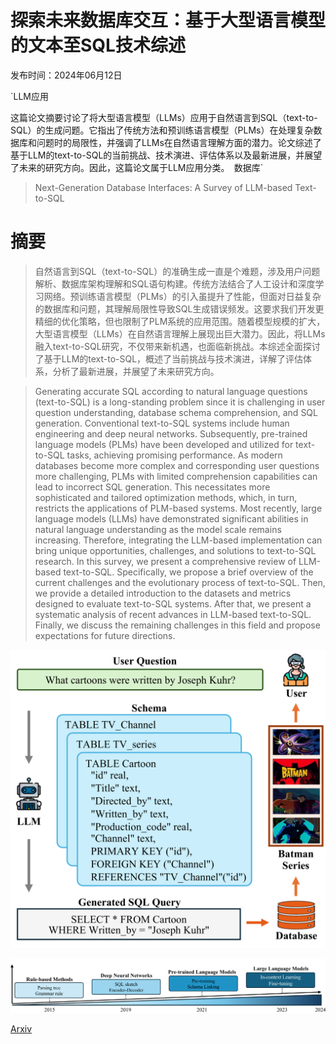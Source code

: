 # 探索未来数据库交互：基于大型语言模型的文本至SQL技术综述

发布时间：2024年06月12日

`LLM应用

这篇论文摘要讨论了将大型语言模型（LLMs）应用于自然语言到SQL（text-to-SQL）的生成问题。它指出了传统方法和预训练语言模型（PLMs）在处理复杂数据库和问题时的局限性，并强调了LLMs在自然语言理解方面的潜力。论文综述了基于LLM的text-to-SQL的当前挑战、技术演进、评估体系以及最新进展，并展望了未来的研究方向。因此，这篇论文属于LLM应用分类。` `数据库`

> Next-Generation Database Interfaces: A Survey of LLM-based Text-to-SQL

# 摘要

> 自然语言到SQL（text-to-SQL）的准确生成一直是个难题，涉及用户问题解析、数据库架构理解和SQL语句构建。传统方法结合了人工设计和深度学习网络。预训练语言模型（PLMs）的引入虽提升了性能，但面对日益复杂的数据库和问题，其理解局限性导致SQL生成错误频发。这要求我们开发更精细的优化策略，但也限制了PLM系统的应用范围。随着模型规模的扩大，大型语言模型（LLMs）在自然语言理解上展现出巨大潜力。因此，将LLMs融入text-to-SQL研究，不仅带来新机遇，也面临新挑战。本综述全面探讨了基于LLM的text-to-SQL，概述了当前挑战与技术演进，详解了评估体系，分析了最新进展，并展望了未来研究方向。

> Generating accurate SQL according to natural language questions (text-to-SQL) is a long-standing problem since it is challenging in user question understanding, database schema comprehension, and SQL generation. Conventional text-to-SQL systems include human engineering and deep neural networks. Subsequently, pre-trained language models (PLMs) have been developed and utilized for text-to-SQL tasks, achieving promising performance. As modern databases become more complex and corresponding user questions more challenging, PLMs with limited comprehension capabilities can lead to incorrect SQL generation. This necessitates more sophisticated and tailored optimization methods, which, in turn, restricts the applications of PLM-based systems. Most recently, large language models (LLMs) have demonstrated significant abilities in natural language understanding as the model scale remains increasing. Therefore, integrating the LLM-based implementation can bring unique opportunities, challenges, and solutions to text-to-SQL research. In this survey, we present a comprehensive review of LLM-based text-to-SQL. Specifically, we propose a brief overview of the current challenges and the evolutionary process of text-to-SQL. Then, we provide a detailed introduction to the datasets and metrics designed to evaluate text-to-SQL systems. After that, we present a systematic analysis of recent advances in LLM-based text-to-SQL. Finally, we discuss the remaining challenges in this field and propose expectations for future directions.

![探索未来数据库交互：基于大型语言模型的文本至SQL技术综述](../../../paper_images/2406.08426/x1.png)

![探索未来数据库交互：基于大型语言模型的文本至SQL技术综述](../../../paper_images/2406.08426/x2.png)

[Arxiv](https://arxiv.org/abs/2406.08426)